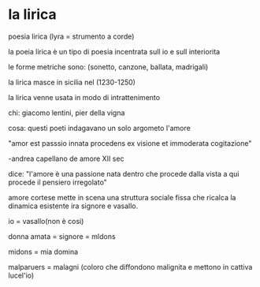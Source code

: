# la lirica
poesia lirica (lyra = strumento a corde)

la poeia lirica è un tipo di poesia incentrata sull io e sull interiorita

le forme metriche sono: (sonetto, canzone, ballata, madrigali)

la lirica masce in sicilia nel (1230-1250)

la lirica venne usata in modo di intrattenimento

chi: giacomo lentini, pier della vigna

cosa: questi poeti indagavano un solo argometo l'amore

"amor est passsio innata procedens ex visione et immoderata cogitazione"

-andrea capellano de amore XII sec

dice: "l'amore è una passione nata dentro che procede dalla vista a qui procede il pensiero irregolato"

amore cortese mette in scena una struttura sociale fissa che ricalca la dinamica esistente ira signore e vasallo.

io = vasallo(non è cosi)

donna amata = signore = mldons

midons = mia domina

malparuers = malagni (coloro che diffondono malignita e mettono in cattiva lucel'io)